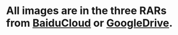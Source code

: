 # All images are in the three RARs from [BaiduCloud](https://pan.baidu.com/s/1ainmXaL_Mu5XASk3ydhqKA#list/path=%2F&parentPath=%2F) or [GoogleDrive](https://drive.google.com/open?id=1bffECWdpa0jg2Jnm7V0oCyFFh0N-EIkr).
